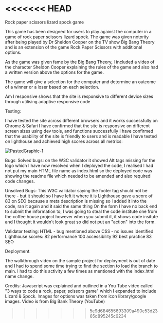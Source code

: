 <<<<<<< HEAD
=======
Rock paper scissors lizard spock game

This game has been designed for users to play against the computer in a game of rock paper scissors lizard spock.  The game was given notority after being played by Dr Sheldon Cooper on the TV show Big Bang Theory and is an extension of the game Rock Paper Scissors with additional options.

As the game was given fame by the Big Bang Theory, I included a video of the character Sheldon Cooper explaining the rules of the game and also had a written version above the options for the game.

The game will give a selection for the computer and determine an outcome of a winner or a loser based on each selection.

Am I responsive shows that the site is responsive to different device sizes through utilising adaptive responsive code

Testing:

I have tested the site across different browsers and it works successfully on Chrome & Safari I have confirmed that the site is responsive on different screen sizes using dev tools, and functions successfully I have confirmed that the usability of the site is friendly to users and is readable I have tested on lighthouse and achieved high scores across all metrics:

![PastedGraphic-1](https://user-images.githubusercontent.com/95533259/167618732-b4edee86-a2c8-495a-a20e-e609093da22b.jpeg)



Bugs: Solved bugs: on the W3C validator it showed Alt tags missing for the logo which I have now resolved when I deployed the code, I realised I had not put my main HTML file name as index.html so the deployed code was showing the readme file which needed to be amended and also required code changes.

Unsolved Bugs: This W3C validator saying the footer tag should not be there - but it should so I have left it where it is Lighthouse gave a score of 83 on SEO because a meta description is missing so I added it into the code, ran it again and it said the same thing On the form I have no back end to submit the information to, I was going to steal the code institute one from the coffee house project however when you submit it, it shows code insitute and I thought it wouldn't look great so did not put an "action" into the form.

Validator testing: HTML - bug mentioned above CSS - no issues identified Lighthouse scores: 82 performance 100 accessibility 92 best practice 83 SEO

Deployment:

The walkthrough video on the sample project for deployment is out of date and I had to spend some time trying to find the section to load the branch to main. I had to do this activity a few times as mentioned with the index.html name change.

Credits: Javascript was explained and outlined in a You Tube video called "3 ways to code a rock, paper, scissors game" which I expanded to include Lizard & Spock.  Images for options was taken from icon library/google images.  Video is from Big Bank Theory (YouTube)
>>>>>>> 5e9d684655693309a490e53d2365d895245c6234
